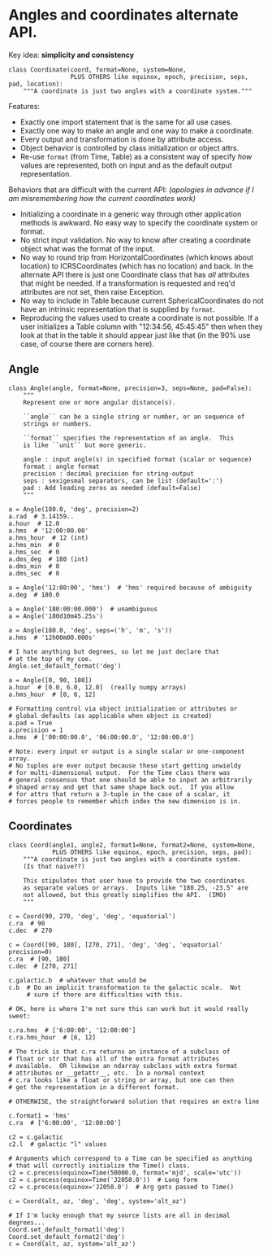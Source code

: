 # Angles and coordinates alternate API.

Key idea: **simplicity and consistency**

```
class Coordinate(coord, format=None, system=None,
                 PLUS OTHERS like equinox, epoch, precision, seps, pad, location):
    """A coordinate is just two angles with a coordinate system."""
```

Features:

- Exactly one import statement that is the same for all use cases.
- Exactly one way to make an angle and one way to make a coordinate.
- Every output and transformation is done by attribute access.
- Object behavior is controlled by class initialization or object attrs.
- Re-use `format` (from Time, Table) as a consistent way of specify *how* values are represented,
  both on input and as the default output representation.

Behaviors that are difficult with the current API: 
*(apologies in advance if I am misremembering how the current coordinates work)*

- Initializing a coordinate in a generic way through other application
  methods is awkward.  No easy way to specify the coordinate system
  or format.
- No strict input validation.  No way to know after creating a coordinate
  object what was the format of the input.
- No way to round trip from HorizontalCoordinates (which knows about
  location) to ICRSCoordinates (which has no location) and back.  In the alternate API
  there is just one Coordinate class that has *all* attributes that might
  be needed.  If a transformation is requested and req'd attributes are
  not set, then raise Exception.
- No way to include in Table because current SphericalCoordinates do not have
  an intrinsic representation that is supplied by `format`.
- Reproducing the values used to create a coordinate is not possible.
  If a user initializes a Table column with "12:34:56, 45:45:45" then
  when they look at that in the table it should appear just like that
  (in the 90% use case, of course there are corners here).

## Angle

```
class Angle(angle, format=None, precision=3, seps=None, pad=False):
    """
    Represent one or more angular distance(s).

    ``angle`` can be a single string or number, or an sequence of
    strings or numbers.

    ``format`` specifies the representation of an angle.  This
    is like ``unit`` but more generic.

    angle : input angle(s) in specified format (scalar or sequence)
    format : angle format
    precision : decimal precision for string-output
    seps : sexigesmal separators, can be list (default=':')
    pad : Add leading zeros as needed (default=False)
    """

a = Angle(180.0, 'deg', precision=2)
a.rad  # 3.14159..
a.hour  # 12.0
a.hms  # '12:00:00.00'
a.hms_hour  # 12 (int)
a.hms_min  # 0
a.hms_sec  # 0
a.dms_deg  # 180 (int)
a.dms_min  # 0
a.dms_sec  # 0

a = Angle('12:00:00', 'hms')  # 'hms' required because of ambiguity
a.deg  # 180.0

a = Angle('180:00:00.000')  # unambiguous
a = Angle('180d10m45.25s')

a = Angle(180.0, 'deg', seps=('h', 'm', 's'))
a.hms  # '12h00m00.000s'

# I hate anything but degrees, so let me just declare that
# at the top of my coe.
Angle.set_default_format('deg')

a = Angle([0, 90, 180])
a.hour  # [0.0, 6.0, 12.0]  (really numpy arrays)
a.hms_hour  # [0, 6, 12]

# Formatting control via object initialization or attributes or
# global defaults (as applicable when object is created)
a.pad = True
a.precision = 1
a.hms  # ['00:00:00.0', '06:00:00.0', '12:00:00.0']

# Note: every input or output is a single scalar or one-component array.
# No tuples are ever output because these start getting unwieldy
# for multi-dimensional output.  For the Time class there was
# general consensus that one should be able to input an arbitrarily
# shaped array and get that same shape back out.  If you allow
# for attrs that return a 3-tuple in the case of a scalar, it
# forces people to remember which index the new dimension is in.
```

## Coordinates

```
class Coord(angle1, angle2, format1=None, format2=None, system=None,
            PLUS OTHERS like equinox, epoch, precision, seps, pad):
    """A coordinate is just two angles with a coordinate system.
    (Is that naive??)

    This stipulates that user have to provide the two coordinates
    as separate values or arrays.  Inputs like "180.25, -23.5" are
    not allowed, but this greatly simplifies the API.  (IMO)
    """

c = Coord(90, 270, 'deg', 'deg', 'equatorial')
c.ra  # 90
c.dec  # 270

c = Coord([90, 180], [270, 271], 'deg', 'deg', 'equatorial' precision=0)
c.ra  # [90, 180]
c.dec  # [270, 271]

c.galactic.b  # whatever that would be
c.b  # Do an implicit transformation to the galactic scale.  Not
     # sure if there are difficulties with this.

# OK, here is where I'm not sure this can work but it would really sweet:

c.ra.hms  # ['6:00:00', '12:00:00']
c.ra.hms_hour  # [6, 12]

# The trick is that c.ra returns an instance of a subclass of
# float or str that has all of the extra format attributes
# available.  OR likewise an ndarray subclass with extra format
# attributes or __getattr__, etc.  In a normal context
# c.ra looks like a float or string or array, but one can then
# get the representation in a different format.

# OTHERWISE, the straightforward solution that requires an extra line

c.format1 = 'hms'
c.ra  # ['6:00:00', '12:00:00']

c2 = c.galactic
c2.l  # galactic "l" values

# Arguments which correspond to a Time can be specified as anything
# that will correctly initialize the Time() class.
c2 = c.precess(equinox=Time(50000.0, format='mjd', scale='utc'))
c2 = c.precess(equinox=Time('J2050.0'))  # Long form
c2 = c.precess(equinox='J2050.0')  # Arg gets passed to Time()

c = Coord(alt, az, 'deg', 'deg', system='alt_az')

# If I'm lucky enough that my source lists are all in decimal degrees...
Coord.set_default_format1('deg')
Coord.set_default_format2('deg')
c = Coord(alt, az, system='alt_az')
```
